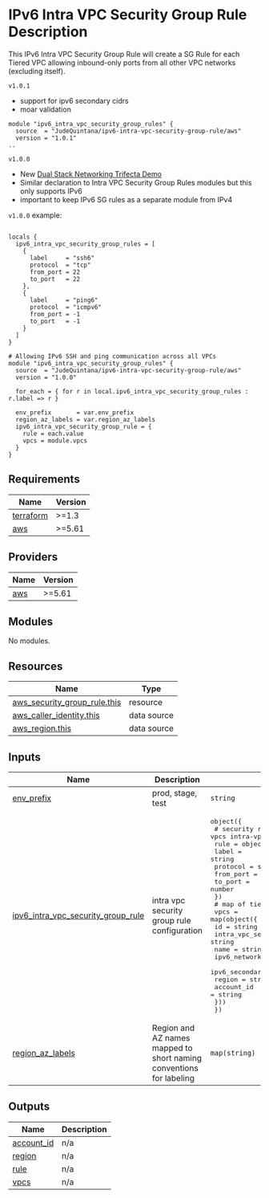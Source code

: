 # IPv6 Intra VPC Security Group Rule Description
This IPv6 Intra VPC Security Group Rule will create a SG Rule for each Tiered VPC allowing inbound-only ports from all other VPC networks (excluding itself).

`v1.0.1`
- support for ipv6 secondary cidrs
- moar validation
```
module "ipv6_intra_vpc_security_group_rules" {
  source  = "JudeQuintana/ipv6-intra-vpc-security-group-rule/aws"
  version = "1.0.1"
..
```

`v1.0.0`
- New [Dual Stack Networking Trifecta Demo](https://github.com/JudeQuintana/terraform-main/tree/main/dual_stack_networking_trifecta_demo)
- Similar declaration to Intra VPC Security Group Rules modules but this only supports IPv6
- important to keep IPv6 SG rules as a separate module from IPv4

`v1.0.0` example:
```

locals {
  ipv6_intra_vpc_security_group_rules = [
    {
      label     = "ssh6"
      protocol  = "tcp"
      from_port = 22
      to_port   = 22
    },
    {
      label     = "ping6"
      protocol  = "icmpv6"
      from_port = -1
      to_port   = -1
    }
  ]
}

# Allowing IPv6 SSH and ping communication across all VPCs
module "ipv6_intra_vpc_security_group_rules" {
  source  = "JudeQuintana/ipv6-intra-vpc-security-group-rule/aws"
  version = "1.0.0"

  for_each = { for r in local.ipv6_intra_vpc_security_group_rules : r.label => r }

  env_prefix       = var.env_prefix
  region_az_labels = var.region_az_labels
  ipv6_intra_vpc_security_group_rule = {
    rule = each.value
    vpcs = module.vpcs
  }
}
```

## Requirements

| Name | Version |
|------|---------|
| <a name="requirement_terraform"></a> [terraform](#requirement\_terraform) | >=1.3 |
| <a name="requirement_aws"></a> [aws](#requirement\_aws) | >=5.61 |

## Providers

| Name | Version |
|------|---------|
| <a name="provider_aws"></a> [aws](#provider\_aws) | >=5.61 |

## Modules

No modules.

## Resources

| Name | Type |
|------|------|
| [aws_security_group_rule.this](https://registry.terraform.io/providers/hashicorp/aws/latest/docs/resources/security_group_rule) | resource |
| [aws_caller_identity.this](https://registry.terraform.io/providers/hashicorp/aws/latest/docs/data-sources/caller_identity) | data source |
| [aws_region.this](https://registry.terraform.io/providers/hashicorp/aws/latest/docs/data-sources/region) | data source |

## Inputs

| Name | Description | Type | Default | Required |
|------|-------------|------|---------|:--------:|
| <a name="input_env_prefix"></a> [env\_prefix](#input\_env\_prefix) | prod, stage, test | `string` | n/a | yes |
| <a name="input_ipv6_intra_vpc_security_group_rule"></a> [ipv6\_intra\_vpc\_security\_group\_rule](#input\_ipv6\_intra\_vpc\_security\_group\_rule) | intra vpc security group rule configuration | <pre>object({<br/>    # security rule object to allow inbound across vpcs intra-vpc security group<br/>    rule = object({<br/>      label     = string<br/>      protocol  = string<br/>      from_port = number<br/>      to_port   = number<br/>    })<br/>    # map of tiered_vpc_ng objects<br/>    vpcs = map(object({<br/>      id                          = string<br/>      intra_vpc_security_group_id = string<br/>      name                        = string<br/>      ipv6_network_cidr           = string<br/>      ipv6_secondary_cidrs        = list(string)<br/>      region                      = string<br/>      account_id                  = string<br/>    }))<br/>  })</pre> | n/a | yes |
| <a name="input_region_az_labels"></a> [region\_az\_labels](#input\_region\_az\_labels) | Region and AZ names mapped to short naming conventions for labeling | `map(string)` | n/a | yes |

## Outputs

| Name | Description |
|------|-------------|
| <a name="output_account_id"></a> [account\_id](#output\_account\_id) | n/a |
| <a name="output_region"></a> [region](#output\_region) | n/a |
| <a name="output_rule"></a> [rule](#output\_rule) | n/a |
| <a name="output_vpcs"></a> [vpcs](#output\_vpcs) | n/a |
